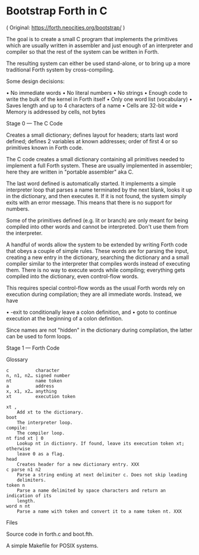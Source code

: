 # Bootstrap Forth in C

( Original: https://forth.neocities.org/bootstrap/ )

The goal is to create a small C program that implements the primitives which
are usually written in assembler and just enough of an interpreter and compiler
so that the rest of the system can be written in Forth.

The resulting system can either be used stand-alone, or to bring up a more
traditional Forth system by cross-compiling.

Some design decisions:

  • No immediate words
  • No literal numbers
  • No strings
  • Enough code to write the bulk of the kernel in Forth itself
  • Only one word list (vocabulary)
  • Saves length and up to 4 characters of a name
  • Cells are 32-bit wide
  • Memory is addressed by cells, not bytes

Stage 0 — The C Code

Creates a small dictionary; defines layout for headers; starts last word
defined; defines 2 variables at known addresses; order of first 4 or so
primitives known in Forth code.

The C code creates a small dictionary containing all primitives needed to
implement a full Forth system. These are usually implemented in assembler; here
they are written in "portable assembler" aka C.

The last word defined is automatically started. It implements a simple
interpreter loop that parses a name terminated by the next blank, looks it up
in the dictionary, and then executes it. If it is not found, the system simply
exits with an error message. This means that there is no support for numbers.

Some of the primitives defined (e.g. lit or branch) are only meant for being
compiled into other words and cannot be interpreted. Don't use them from the
interpreter.

A handful of words allow the system to be extended by writing Forth code that
obeys a couple of simple rules. These words are for parsing the input, creating
a new entry in the dictionary, searching the dictionary and a small compiler
similar to the interpreter that compiles words instead of executing them. There
is no way to execute words while compiling; everything gets compiled into the
dictionary, even control-flow words.

This requires special control-flow words as the usual Forth words rely on
execution during compilation; they are all immediate words. Instead, we have

  • -exit to conditionally leave a colon definition, and
  • goto to continue execution at the beginning of a colon definition.

Since names are not "hidden" in the dictionary during compilation, the latter
can be used to form loops.

Stage 1 — Forth Code

Glossary
```
c          character
n, n1, n2… signed number
nt         name token
a          address
x, x1, x2… anything
xt         execution token

xt ,
    Add xt to the dictionary.
boot
    The interpreter loop.
compile:
    The compiler loop.
nt find xt | 0
    Lookup nt in dictionry. If found, leave its execution token xt; otherwise
    leave 0 as a flag.
head
    Creates header for a new dictionary entry. XXX
c parse n1 n2
    Parse a string ending at next delimiter c. Does not skip leading
    delimiters.
token n
    Parse a name delimited by space characters and return an indication of its
    length.
word n nt
    Parse a name with token and convert it to a name token nt. XXX
```

Files

Source code in forth.c and boot.fth.

A simple Makefile for POSIX systems.
